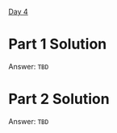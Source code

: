 [Day 4](https://adventofcode.com/2023/day/4)

# Part 1 Solution

Answer: `TBD`

# Part 2 Solution


Answer: `TBD`
